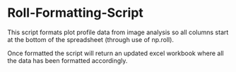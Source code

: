# Roll-Formatting-Script

This script formats plot profile data from image analysis so all columns start at the bottom of the spreadsheet (through use of np.roll).

Once formatted the script will return an updated excel workbook where all the data has been formatted accordingly.
